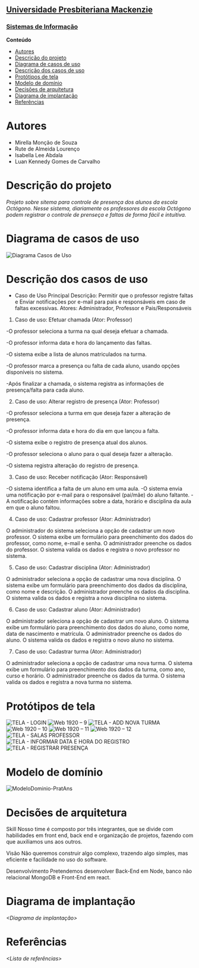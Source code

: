 <h2><a href= "https://www.mackenzie.br">Universidade Presbiteriana Mackenzie</a></h2>
<h3><a href= "https://www.mackenzie.br/graduacao/sao-paulo-higienopolis/sistemas-de-informacao">Sistemas de Informação</a></h3>



**Conteúdo**

- [Autores](#autores)
- [Descrição do projeto](#descrição-do-projeto)
- [Diagrama de casos de uso](#diagrama-de-casos-de-uso)
- [Descrição dos casos de uso](#descrição-dos-casos-de-uso)
- [Protótipos de tela](#protótipos-de-tela)
- [Modelo de domínio](#modelo-de-domínio)
- [Decisões de arquitetura](#decisões-de-arquitetura)
- [Diagrama de implantação](#diagrama-de-implantação)
- [Referências](#referências)


# Autores

* Mirella Monção de Souza
* Rute de Almeida Lourenço
* Isabella Lee Abdala
* Luan Kennedy Gomes de Carvalho


# Descrição do projeto

*Projeto sobre sitema para controle de presença dos alunos da escola Octógono.*
*Nesse sistema, diariamente os professores da escola Octógono podem registrar o controle de prenseça e faltas de forma fácil e intuitiva.*


# Diagrama de casos de uso
![Diagrama Casos de Uso](https://github.com/mirellissima1/ppads-2023s/assets/88807596/217a1197-463e-4866-aa6f-c5cbd4ebfd77)

# Descrição dos casos de uso

* Caso de Uso Principal
Descrição: Permitir que o professor registre faltas e Enviar notificações por e-mail para pais e responsáveis em caso de faltas excessivas.
Atores: Administrador, Professor e Pais/Responsáveis

1. Caso de uso: Efetuar chamada (Ator: Professor)

-O professor seleciona a turma na qual deseja efetuar a chamada.

-O professor informa data e hora do lançamento das faltas.

-O sistema exibe a lista de alunos matriculados na turma.

-O professor marca a presença ou falta de cada aluno, usando opções disponíveis no sistema.

-Após finalizar a chamada, o sistema registra as informações de presença/falta para cada aluno.



2. Caso de uso: Alterar registro de presença (Ator: Professor)

-O professor seleciona a turma em que deseja fazer a alteração de presença.

-O professor informa data e hora do dia em que lançou a falta.

-O sistema exibe o registro de presença atual dos alunos.

-O professor seleciona o aluno para o qual deseja fazer a alteração.

-O sistema registra alteração do registro de presença.



3. Caso de uso: Receber notificação (Ator: Responsável)

-O sistema identifica a falta de um aluno em uma aula.
-O sistema envia uma notificação por e-mail para o responsável (pai/mãe) do aluno faltante.
-A notificação contém informações sobre a data, horário e disciplina da aula em que o aluno faltou.

4. Caso de uso: Cadastrar professor (Ator: Administrador)

O administrador do sistema seleciona a opção de cadastrar um novo professor.
O sistema exibe um formulário para preenchimento dos dados do professor, como nome, e-mail e senha.
O administrador preenche os dados do professor.
O sistema valida os dados e registra o novo professor no sistema.

5. Caso de uso: Cadastrar disciplina (Ator: Administrador)

O administrador seleciona a opção de cadastrar uma nova disciplina.
O sistema exibe um formulário para preenchimento dos dados da disciplina, como nome e descrição.
O administrador preenche os dados da disciplina.
O sistema valida os dados e registra a nova disciplina no sistema.

6. Caso de uso: Cadastrar aluno (Ator: Administrador)

O administrador seleciona a opção de cadastrar um novo aluno.
O sistema exibe um formulário para preenchimento dos dados do aluno, como nome, data de nascimento e matrícula.
O administrador preenche os dados do aluno.
O sistema valida os dados e registra o novo aluno no sistema.

7. Caso de uso: Cadastrar turma (Ator: Administrador)

O administrador seleciona a opção de cadastrar uma nova turma.
O sistema exibe um formulário para preenchimento dos dados da turma, como ano, curso e horário.
O administrador preenche os dados da turma.
O sistema valida os dados e registra a nova turma no sistema.


# Protótipos de tela
![TELA - LOGIN](https://user-images.githubusercontent.com/88807596/219998781-8097e83b-0637-4f4f-a232-a27b40e5c23e.jpg)
![Web 1920 – 9](https://user-images.githubusercontent.com/88807596/235555557-75c155b9-ee13-4056-89e1-aae97abc0034.jpg)
![TELA - ADD NOVA TURMA](https://user-images.githubusercontent.com/88807596/235555568-f2fcd317-567a-45d5-a973-117436faa4ac.jpg)
![Web 1920 – 10](https://user-images.githubusercontent.com/88807596/235555574-fc101482-4ab1-49c0-8745-50e618a88117.jpg)
![Web 1920 – 11](https://user-images.githubusercontent.com/88807596/235555580-2829f204-a2fe-4a76-8a6d-4a089d0ed990.jpg)
![Web 1920 – 12](https://user-images.githubusercontent.com/88807596/235555590-606bdae8-4e4f-4ce5-8a87-2f3800da8cca.jpg)
![TELA - SALAS PROFESSOR](https://user-images.githubusercontent.com/88807596/219998789-fa3e580d-4559-4437-8ba1-ab976d827a8e.jpg)
![TELA - INFORMAR DATA E HORA DO REGISTRO](https://user-images.githubusercontent.com/88807596/222939093-d73e9d50-4b23-49fc-95eb-ca152d082566.png)
![TELA - REGISTRAR PRESENÇA](https://user-images.githubusercontent.com/88807596/222939104-70efa4cc-1a20-401f-8863-1158135adf54.png)



# Modelo de domínio

![ModeloDominio-PratAns](https://github.com/mirellissima1/ppads-2023s/assets/88807596/e2ec4b4d-912b-4af1-94fc-6f4747e74be2)



# Decisões de arquitetura

Skill
Nosso time é composto por três integrantes, que se divide com habilidades em front end, back end e organização de projetos, fazendo com que auxiliamos uns aos outros. 

Visão
Não queremos construir algo complexo, trazendo algo simples, mas eficiente e facilidade no uso do software.

Desenvolvimento
Pretendemos desenvolver Back-End em Node, banco não relacional MongoDB e Front-End em react.

# Diagrama de implantação

*&lt;Diagrama de implantação&gt;*

# Referências

*&lt;Lista de referências&gt;*
